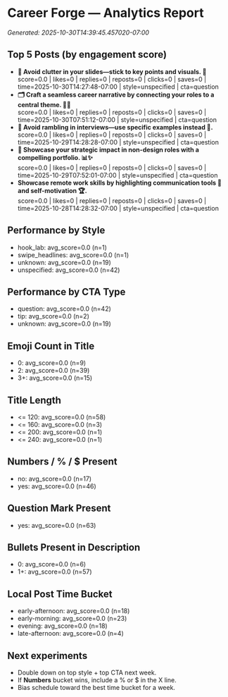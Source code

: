 # Career Forge — Analytics Report

_Generated: 2025-10-30T14:39:45.457020-07:00_

## Top 5 Posts (by engagement score)

- **🚀 Avoid clutter in your slides—stick to key points and visuals. 🎯**  
  score=0.0 | likes=0 | replies=0 | reposts=0 | clicks=0 | saves=0 | time=2025-10-30T14:27:48-07:00 | style=unspecified | cta=question
- **🗂️ Craft a seamless career narrative by connecting your roles to a central theme. 🔗✨**  
  score=0.0 | likes=0 | replies=0 | reposts=0 | clicks=0 | saves=0 | time=2025-10-30T07:51:12-07:00 | style=unspecified | cta=question
- **💼 Avoid rambling in interviews—use specific examples instead 🎯.**  
  score=0.0 | likes=0 | replies=0 | reposts=0 | clicks=0 | saves=0 | time=2025-10-29T14:28:28-07:00 | style=unspecified | cta=question
- **🧠 Showcase your strategic impact in non-design roles with a compelling portfolio. 📊✨**  
  score=0.0 | likes=0 | replies=0 | reposts=0 | clicks=0 | saves=0 | time=2025-10-29T07:52:01-07:00 | style=unspecified | cta=question
- **Showcase remote work skills by highlighting communication tools 🎯 and self-motivation 🏆.**  
  score=0.0 | likes=0 | replies=0 | reposts=0 | clicks=0 | saves=0 | time=2025-10-28T14:28:32-07:00 | style=unspecified | cta=question

## Performance by Style

- hook_lab: avg_score=0.0 (n=1)
- swipe_headlines: avg_score=0.0 (n=1)
- unknown: avg_score=0.0 (n=19)
- unspecified: avg_score=0.0 (n=42)

## Performance by CTA Type

- question: avg_score=0.0 (n=42)
- tip: avg_score=0.0 (n=2)
- unknown: avg_score=0.0 (n=19)

## Emoji Count in Title

- 0: avg_score=0.0 (n=9)
- 2: avg_score=0.0 (n=39)
- 3+: avg_score=0.0 (n=15)

## Title Length

- <= 120: avg_score=0.0 (n=58)
- <= 160: avg_score=0.0 (n=3)
- <= 200: avg_score=0.0 (n=1)
- <= 240: avg_score=0.0 (n=1)

## Numbers / % / $ Present

- no: avg_score=0.0 (n=17)
- yes: avg_score=0.0 (n=46)

## Question Mark Present

- yes: avg_score=0.0 (n=63)

## Bullets Present in Description

- 0: avg_score=0.0 (n=6)
- 1+: avg_score=0.0 (n=57)

## Local Post Time Bucket

- early-afternoon: avg_score=0.0 (n=18)
- early-morning: avg_score=0.0 (n=23)
- evening: avg_score=0.0 (n=18)
- late-afternoon: avg_score=0.0 (n=4)

## Next experiments

- Double down on top style + top CTA next week.
- If **Numbers** bucket wins, include a % or $ in the X line.
- Bias schedule toward the best time bucket for a week.